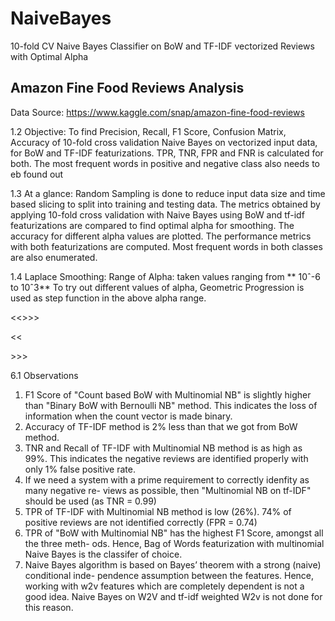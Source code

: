 # NaiveBayes
10-fold CV Naive Bayes Classifier on BoW and TF-IDF vectorized Reviews with Optimal Alpha

## Amazon Fine Food Reviews Analysis

Data Source: https://www.kaggle.com/snap/amazon-fine-food-reviews

1.2 Objective:
To find Precision, Recall, F1 Score, Confusion Matrix, Accuracy of 10-fold cross validation
Naive Bayes on vectorized input data, for BoW and TF-IDF featurizations. TPR, TNR, FPR
and FNR is calculated for both. The most frequent words in positive and negative class also
needs to eb found out

1.3 At a glance:
Random Sampling is done to reduce input data size and time based slicing to split into training
and testing data. The metrics obtained by applying 10-fold cross validation with Naive Bayes
using BoW and tf-idf featurizations are compared to find optimal alpha for smoothing.
The accuracy for different alpha values are plotted. The performance metrics with both featurizations
are computed. Most frequent words in both classes are also enumerated.

1.4 Laplace Smoothing:
Range of Alpha: taken values ranging from ** 10ˆ-6 to 10ˆ3**
To try out different values of alpha, Geometric Progression is used as step function in the
above alpha range.

<<<insert Plots here...including confusion matrix>>>> 
  
<<<summary table pic...from ipynb file>>>> 

6.1 Observations
1) F1 Score of "Count based BoW with Multinomial NB" is slightly higher than "Binary BoW
with Bernoulli NB" method. This indicates the loss of information when the count vector
is made binary.
2) Accuracy of TF-IDF method is 2% less than that we got from BoW method.
3) TNR and Recall of TF-IDF with Multinomial NB method is as high as 99%. This indicates
the negative reviews are identified properly with only 1% false positive rate.
4) If we need a system with a prime requirement to correctly idenfity as many negative re-
views as possible, then "Multinomial NB on tf-IDF" should be used (as TNR = 0.99)
5) TPR of TF-IDF with Multinomial NB method is low (26%). 74% of positive reviews are not
identified correctly (FPR = 0.74)
6) TPR of "BoW with Multinomial NB" has the highest F1 Score, amongst all the three meth-
ods. Hence, Bag of Words featurization with multinomial Naive Bayes is the classifer of
choice.
7) Naive Bayes algorithm is based on Bayes’ theorem with a strong (naive) conditional inde-
pendence assumption between the features. Hence, working with w2v features which are
completely dependent is not a good idea. Naive Bayes on W2V and tf-idf weighted W2v
is not done for this reason.
